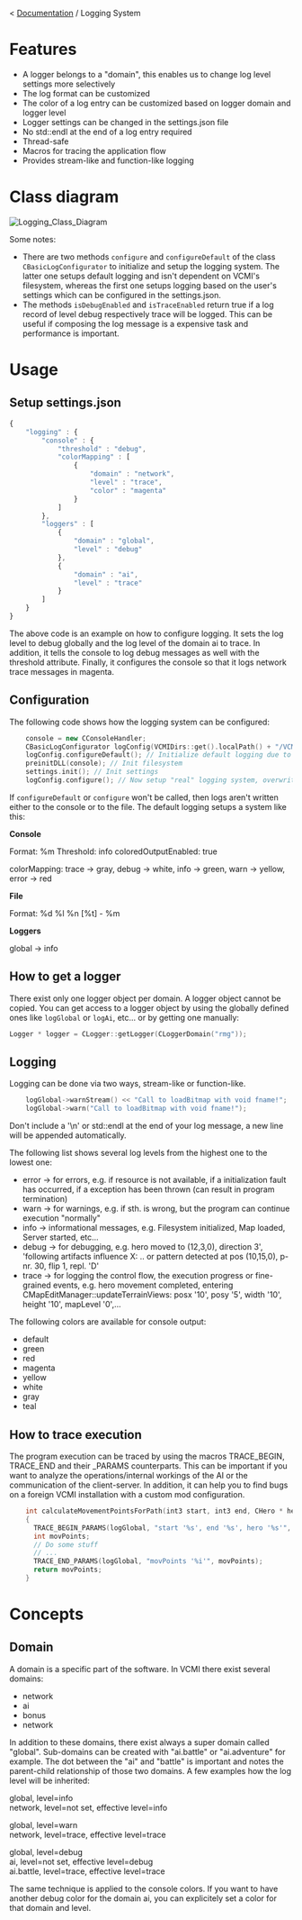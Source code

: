 < [Documentation](../Readme.md) /  Logging System

# Features

-   A logger belongs to a "domain", this enables us to change log level settings more selectively
-   The log format can be customized
-   The color of a log entry can be customized based on logger domain and logger level
-   Logger settings can be changed in the settings.json file
-   No std::endl at the end of a log entry required
-   Thread-safe
-   Macros for tracing the application flow
-   Provides stream-like and function-like logging

# Class diagram

![Logging_Class_Diagram](https://github.com/IvanSavenko/vcmi/assets/1576820/31c9b14e-a055-4b07-87fe-00da43430a2b)

Some notes:

-   There are two methods `configure` and `configureDefault` of the class `CBasicLogConfigurator` to initialize and setup the logging system. The latter one setups default logging and isn't dependent on VCMI's filesystem, whereas the first one setups logging based on the user's settings which can be configured in the settings.json.
-   The methods `isDebugEnabled` and `isTraceEnabled` return true if a log record of level debug respectively trace will be logged. This can be useful if composing the log message is a expensive task and performance is important.

# Usage

## Setup settings.json

``` javascript
{
    "logging" : {
        "console" : {
            "threshold" : "debug",
            "colorMapping" : [
                {
                    "domain" : "network",
                    "level" : "trace",
                    "color" : "magenta"
                }
            ]
        },
        "loggers" : [
            {
                "domain" : "global",
                "level" : "debug"
            },
            {
                "domain" : "ai",
                "level" : "trace"
            }
        ]
    }
}
```

The above code is an example on how to configure logging. It sets the log level to debug globally and the log level of the domain ai to trace. In addition, it tells the console to log debug messages as well with the threshold attribute. Finally, it configures the console so that it logs network trace messages in magenta.

## Configuration

The following code shows how the logging system can be configured:

```cpp
    console = new CConsoleHandler;
    CBasicLogConfigurator logConfig(VCMIDirs::get().localPath() + "/VCMI_Server_log.txt", console);
    logConfig.configureDefault(); // Initialize default logging due to that the filesystem and settings are not available
    preinitDLL(console); // Init filesystem
    settings.init(); // Init settings
    logConfig.configure(); // Now setup "real" logging system, overwrites default settings
```

If `configureDefault` or `configure` won't be called, then logs aren't written either to the console or to the file. The default logging setups a system like this:

**Console**

Format: %m
Threshold: info
coloredOutputEnabled: true

colorMapping: trace -\> gray, debug -\> white, info -\> green, warn -\> yellow, error -\> red

**File**

Format: %d %l %n \[%t\] - %m

**Loggers**

global -\> info

## How to get a logger

There exist only one logger object per domain. A logger object cannot be copied. You can get access to a logger object by using the globally defined ones like `logGlobal` or `logAi`, etc... or by getting one manually:
```cpp
Logger * logger = CLogger::getLogger(CLoggerDomain("rmg"));
```

## Logging

Logging can be done via two ways, stream-like or function-like.

```cpp
    logGlobal->warnStream() << "Call to loadBitmap with void fname!";
    logGlobal->warn("Call to loadBitmap with void fname!");
```

Don't include a '\n' or std::endl at the end of your log message, a new line will be appended automatically.

The following list shows several log levels from the highest one to the lowest one:

-   error -\> for errors, e.g. if resource is not available, if a initialization fault has occurred, if a exception has been thrown (can result in program termination)
-   warn -\> for warnings, e.g. if sth. is wrong, but the program can continue execution "normally"
-   info -\> informational messages, e.g. Filesystem initialized, Map loaded, Server started, etc...
-   debug -\> for debugging, e.g. hero moved to (12,3,0), direction 3', 'following artifacts influence X: .. or pattern detected at pos (10,15,0), p-nr. 30, flip 1, repl. 'D'
-   trace -\> for logging the control flow, the execution progress or fine-grained events, e.g. hero movement completed, entering CMapEditManager::updateTerrainViews: posx '10', posy '5', width '10', height '10', mapLevel '0',...

The following colors are available for console output:

-   default
-   green
-   red
-   magenta
-   yellow
-   white
-   gray
-   teal

## How to trace execution

The program execution can be traced by using the macros TRACE_BEGIN, TRACE_END and their \_PARAMS counterparts. This can be important if you want to analyze the operations/internal workings of the AI or the communication of the client-server. In addition, it can help you to find bugs on a foreign VCMI installation with a custom mod configuration.

```cpp
    int calculateMovementPointsForPath(int3 start, int3 end, CHero * hero) // This is just an example, the function is fictive
    {
      TRACE_BEGIN_PARAMS(logGlobal, "start '%s', end '%s', hero '%s'", start.toString() % end.toString() % hero.getName()); // toString is fictive as well and returns a string representation of the int3 pos, ....
      int movPoints;
      // Do some stuff
      // ...
      TRACE_END_PARAMS(logGlobal, "movPoints '%i'", movPoints);
      return movPoints;
    }
```

# Concepts

## Domain

A domain is a specific part of the software. In VCMI there exist several domains:

-   network
-   ai
-   bonus
-   network

In addition to these domains, there exist always a super domain called "global". Sub-domains can be created with "ai.battle" or "ai.adventure" for example. The dot between the "ai" and "battle" is important and notes the parent-child relationship of those two domains. A few examples how the log level will be inherited:

global, level=info  
network, level=not set, effective level=info

global, level=warn  
network, level=trace, effective level=trace

global, level=debug  
ai, level=not set, effective level=debug  
ai.battle, level=trace, effective level=trace

The same technique is applied to the console colors. If you want to have another debug color for the domain ai, you can explicitely set a color for that domain and level.
